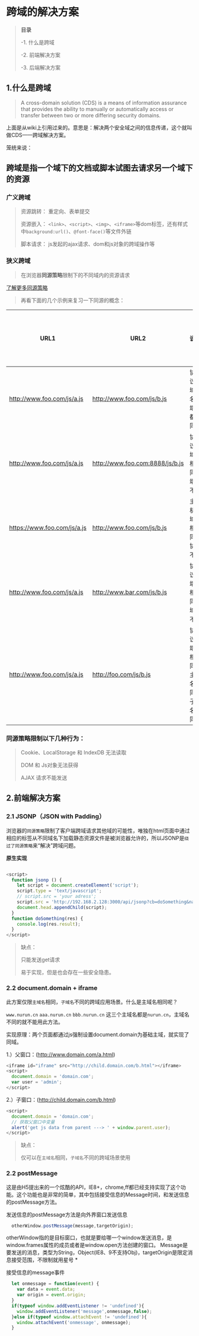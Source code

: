 
跨域的解决方案
=======

>**目录**
>
>-1. 什么是跨域
>
>-2. 前端解决方案
>
>-3. 后端解决方案

## **1.什么是跨域**

> A cross-domain solution (CDS) is a means of information assurance that provides the ability to manually or automatically access or transfer between two or more differing security domains.

上面是从wiki上引用过来的。意思是：解决两个安全域之间的信息传递，这个就叫做CDS——跨域解决方案。

笼统来说：

**跨域是指一个域下的文档或脚本试图去请求另一个域下的资源**
--------

### **广义跨域**

> 资源跳转： 重定向、表单提交
>
> 资源嵌入： ```<link>```、```<script>```、```<img>```、```<iframe>```等dom标签，还有样式中```background:url()```、```@font-face()```等文件外链
>
> 脚本请求： js发起的ajax请求、dom和js对象的跨域操作等

### **狭义跨域**

> 在浏览器**同源策略**限制下的不同域内的资源请求

<a href="https://github.com/thedb/share/blob/master/JSON%26JSONP.md">了解更多同源策略</a>

> 再看下面的几个示例来复习一下同源的概念：
>
<table>
<thead>
<tr><th>URL1</th><th>URL2</th><th>说明</th><th>是否允许通信</th></tr>
</thead>
<tbody>
<tr>
<td><a href="http://www.foo.com/js/a.js" target="_blank">http://www.foo.com/js/a.js</a></td>
<td><a href="http://www.foo.com/js/b.js" target="_blank">http://www.foo.com/js/b.js</a></td>
<td>协议、域名、端口都相同</td>
<td>允许</td>
</tr>
<tr>
<td><a href="http://www.foo.com/js/a.js" target="_blank">http://www.foo.com/js/a.js</a></td>
<td><a href="http://www.foo.com:8888/js/b.js" target="_blank">http://www.foo.com:8888/js/b.js</a></td>
<td>协议、域名相同，端口不同</td>
<td>不允许</td>
</tr>
<tr>
<td><a href="https://www.foo.com/js/a.js" target="_blank">https://www.foo.com/js/a.js</a></td>
<td><a href="http://www.foo.com/js/b.js" target="_blank">http://www.foo.com/js/b.js</a></td>
<td>主机、域名相同，协议不同</td>
<td>不允许</td>
</tr>
<tr>
<td><a href="http://www.foo.com/js/a.js" target="_blank">http://www.foo.com/js/a.js</a></td>
<td><a href="http://www.bar.com/js/b.js" target="_blank">http://www.bar.com/js/b.js</a></td>
<td>协议、端口相同，域名不同</td>
<td>不允许</td>
</tr>
<tr>
<td><a href="http://www.foo.com/js/a.js" target="_blank">http://www.foo.com/js/a.js</a></td>
<td><a href="http://foo.com/js/b.js" target="_blank">http://foo.com/js/b.js</a></td>
<td>协议、端口相同，主域名相同，子域名不同</td>
<td>不允许</td>
</tr>
</tbody>
</table>

### **同源策略限制以下几种行为：**

> Cookie、LocalStorage 和 IndexDB 无法读取
>
> DOM 和 Js对象无法获得
>
> AJAX 请求不能发送

## **2.前端解决方案**

### **2.1 JSONP（JSON with Padding）**

浏览器的```同源策略```限制了客户端跨域请求其他域的可能性，唯独在html页面中通过相应的标签从不同域名下加载静态资源文件是被浏览器允许的，所以JSONP是```绕过了同源策略```来“解决”跨域问题。

**原生实现**

```js

<script>
  function jsonp () {
    let script = document.createElement('script');
    script.type = 'text/javascript';
    // script.src = 'your adress';
    script.src = 'http://192.168.2.128:3000/api/jsonp?cb=doSomething&name=nurun';
    document.head.appendChild(script);
  }
  function doSomething(res) {
    console.log(res.result);
  }
</script>

```

> 缺点：
>
> 只能发送get请求
> 
> 易于实现，但是也会存在一些安全隐患。

### **2.2 document.domain + iframe**

此方案仅限```主域名```相同，```子域名```不同的跨域应用场景。什么是主域名相同呢？

```www.nurun.cn``` ```aaa.nurun.cn``` ```bbb.nurun.cn``` 这三个主域名都是```nurun.cn```，主域名不同的就不能用此方法。

实现原理：两个页面都通过js强制设置document.domain为基础主域，就实现了同域。

1.）父窗口：(http://www.domain.com/a.html)

```js
<iframe id="iframe" src="http://child.domain.com/b.html"></iframe>
<script>
  document.domain = 'domain.com';
  var user = 'admin';
</script>
```
2.）子窗口：(http://child.domain.com/b.html)

```js
<script>
  document.domain = 'domain.com';
  // 获取父窗口中变量
  alert('get js data from parent ---> ' + window.parent.user);
</script>
```

> 缺点：
>
> 仅可以在```主域名```相同，```子域名```不同的跨域场景使用


### **2.2 postMessage**

这是由H5提出来的一个炫酷的API，IE8+，chrome,ff都已经支持实现了这个功能。这个功能也是非常的简单，其中包括接受信息的Message时间，和发送信息的postMessage方法。

发送信息的postMessage方法是向外界窗口发送信息

```js
  otherWindow.postMessage(message,targetOrigin);
```

otherWindow指的是目标窗口，也就是要给哪一个window发送消息，是window.frames属性的成员或者是window.open方法创建的窗口。
Message是要发送的消息，类型为String，Object(IE8、9不支持Obj)，targetOrigin是限定消息接受范围，不限制就用星号 *

接受信息的message事件

```js
  let onmessage = function(event) {
    var data = event.data;
    var origin = event.origin;
  }
  if(typeof window.addEventListener != 'undefined'){
    window.addEventListener('message',onmessage,false);
  }else if(typeof window.attachEvent != 'undefined'){
    window.attachEvent('onmessage', onmessage);
  }

```